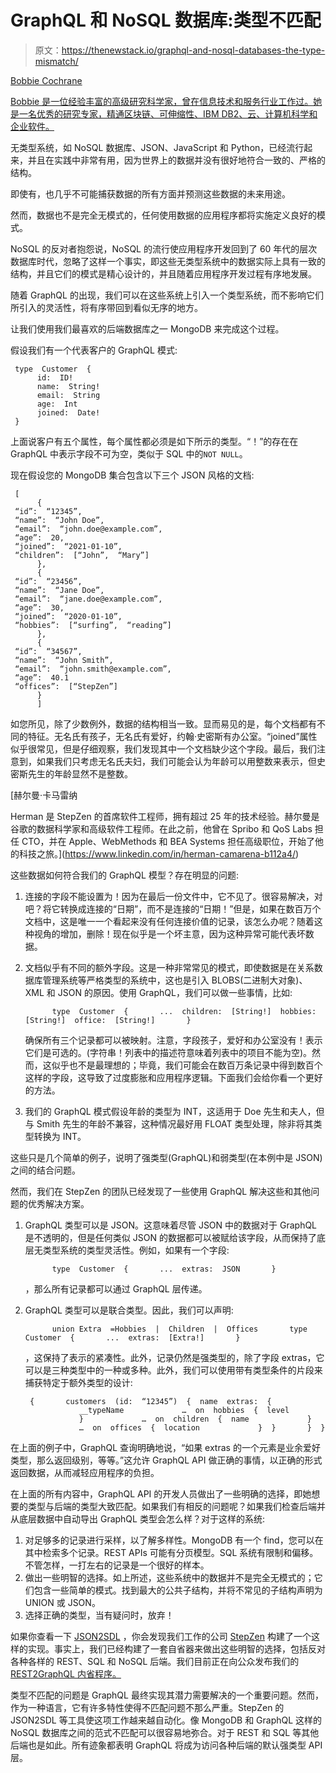 # GraphQL 和 NoSQL 数据库:类型不匹配

> 原文：<https://thenewstack.io/graphql-and-nosql-databases-the-type-mismatch/>

[](https://www.linkedin.com/in/bobbiecochrane/)

[Bobbie Cochrane](https://www.linkedin.com/in/bobbiecochrane/)

[Bobbie 是一位经验丰富的高级研究科学家，曾在信息技术和服务行业工作过。她是一名优秀的研究专家，精通区块链、可伸缩性、IBM DB2、云、计算机科学和企业软件。](https://www.linkedin.com/in/bobbiecochrane/)

[](https://www.linkedin.com/in/bobbiecochrane/)[](https://www.linkedin.com/in/bobbiecochrane/)

无类型系统，如 NoSQL 数据库、JSON、JavaScript 和 Python，已经流行起来，并且在实践中非常有用，因为世界上的数据并没有很好地符合一致的、严格的结构。

即使有，也几乎不可能捕获数据的所有方面并预测这些数据的未来用途。

然而，数据也不是完全无模式的，任何使用数据的应用程序都将实施定义良好的模式。

NoSQL 的反对者抱怨说，NoSQL 的流行使应用程序开发回到了 60 年代的层次数据库时代，忽略了这样一个事实，即这些无类型系统中的数据实际上具有一致的结构，并且它们的模式是精心设计的，并且随着应用程序开发过程有序地发展。

随着 GraphQL 的出现，我们可以在这些系统上引入一个类型系统，而不影响它们所引入的灵活性，将有序带回到看似无序的地方。

让我们使用我们最喜欢的后端数据库之一 MongoDB 来完成这个过程。

假设我们有一个代表客户的 GraphQL 模式:

```
 type  Customer  {
      id:  ID!
      name:  String!
      email:  String
      age:  Int
      joined:  Date!
 }

```

上面说客户有五个属性，每个属性都必须是如下所示的类型。“！”的存在在 GraphQL 中表示字段不可为空，类似于 SQL 中的`NOT NULL`。

现在假设您的 MongoDB 集合包含以下三个 JSON 风格的文档:

```
 [
      {
 “id”:  “12345”,
 “name”:  “John Doe”,
 “email”:  “john.doe@example.com”,
 “age”:  20,
 “joined”:  “2021-01-10”,
 “children”:  [“John”,  “Mary”]
      },
      {
 “id”:  “23456”,
 “name”:  “Jane Doe”,
 “email”:  “jane.doe@example.com”,
 “age”:  30,
 “joined”:  “2020-01-10”,
 “hobbies”:  [“surfing”,  “reading”]
      },
      {
 “id”:  “34567”,
 “name”:  “John Smith”,
 “email”:  “john.smith@example.com”,
 “age”:  40.1
 “offices”:  [“StepZen”]
      }
      ]

```

如您所见，除了少数例外，数据的结构相当一致。显而易见的是，每个文档都有不同的特征。无名氏有孩子，无名氏有爱好，约翰·史密斯有办公室。“joined”属性似乎很常见，但是仔细观察，我们发现其中一个文档缺少这个字段。最后，我们注意到，如果我们只考虑无名氏夫妇，我们可能会认为年龄可以用整数来表示，但史密斯先生的年龄显然不是整数。

 [赫尔曼·卡马雷纳

Herman 是 StepZen 的首席软件工程师，拥有超过 25 年的技术经验。赫尔曼是谷歌的数据科学家和高级软件工程师。在此之前，他曾在 Spribo 和 QoS Labs 担任 CTO，并在 Apple、WebMethods 和 BEA Systems 担任高级职位，开始了他的科技之旅。](https://www.linkedin.com/in/herman-camarena-b112a4/) 

这些数据如何符合我们的 GraphQL 模型？存在明显的问题:

1.  连接的字段不能设置为！因为在最后一份文件中，它不见了。很容易解决，对吧？将它转换成连接的“日期”，而不是连接的“日期！”但是，如果在数百万个文档中，这是唯一一个看起来没有任何连接价值的记录，该怎么办呢？随着这种视角的增加，删除！现在似乎是一个坏主意，因为这种异常可能代表坏数据。
2.  文档似乎有不同的额外字段。这是一种非常常见的模式，即使数据是在关系数据库管理系统等严格类型的系统中，这也是引入 BLOBS(二进制大对象)、XML 和 JSON 的原因。使用 GraphQL，我们可以做一些事情，比如:

    ```
          type  Customer  {       ...  children:  [String!]  hobbies:  [String!]  office:  [String!]       } 
    ```

    确保所有三个记录都可以被映射。注意，字段孩子，爱好和办公室没有！表示它们是可选的。(字符串！列表中的描述符意味着列表中的项目不能为空)。然而，这似乎也不是最理想的；毕竟，我们可能会在数百万条记录中得到数百个这样的字段，这导致了过度膨胀和应用程序逻辑。下面我们会给你看一个更好的方法。
3.  我们的 GraphQL 模式假设年龄的类型为 INT，这适用于 Doe 先生和夫人，但与 Smith 先生的年龄不兼容，这种情况最好用 FLOAT 类型处理，除非将其类型转换为 INT。

这些只是几个简单的例子，说明了强类型(GraphQL)和弱类型(在本例中是 JSON)之间的结合问题。

然而，我们在 StepZen 的团队已经发现了一些使用 GraphQL 解决这些和其他问题的优秀解决方案。

1.  GraphQL 类型可以是 JSON。这意味着尽管 JSON 中的数据对于 GraphQL 是不透明的，但是任何类似 JSON 的数据都可以被赋给该字段，从而保持了底层无类型系统的类型灵活性。例如，如果有一个字段:

    ```
          type  Customer  {       ...  extras:  JSON       } 
    ```

    ，那么所有记录都可以通过 GraphQL 层传递。
2.  GraphQL 类型可以是联合类型。因此，我们可以声明:

    ```
          union Extra  =Hobbies  |  Children  |  Offices       type  Customer  {       ...  extras:  [Extra!]       } 
    ```

    ，这保持了表示的紧凑性。此外，记录仍然是强类型的，除了字段 extras，它可以是三种类型中的一种或多种。此外，我们可以使用带有类型条件的片段来捕获特定于额外类型的设计:

    ```
     {       customers  (id:  “12345”)  {  name  extras:  {             __typeName             …  on  hobbies  {  level             }             …  on  children  {  name             }             …  on  offices  {  location             }  }       }  } 
    ```

在上面的例子中，GraphQL 查询明确地说，“如果 extras 的一个元素是业余爱好类型，那么返回级别，等等。”这允许 GraphQL API 做正确的事情，以正确的形式返回数据，从而减轻应用程序的负担。

在上面的所有内容中，GraphQL API 的开发人员做出了一些明确的选择，即她想要的类型与后端的类型大致匹配。如果我们有相反的问题呢？如果我们检查后端并从底层数据中自动导出 GraphQL 类型会怎么样？对于这样的系统:

1.  对足够多的记录进行采样，以了解多样性。MongoDB 有一个 find，您可以在其中检索多个记录。REST APIs 可能有分页模型。SQL 系统有限制和偏移。不管怎样，一打左右的记录是一个很好的样本。
2.  做出一些明智的选择。如上所述，这些系统中的数据并不是完全无模式的；它们包含一些简单的模式。找到最大的公共子结构，并将不常见的子结构声明为 UNION 或 JSON。
3.  选择正确的类型，当有疑问时，放弃！

如果你查看一下 [JSON2SDL](https://json2sdl.com) ，你会发现我们工作的公司 [StepZen](https://stepzen.com) 构建了一个这样的实现。事实上，我们已经构建了一套自省器来做出这些明智的选择，包括反对各种各样的 REST、SQL 和 NoSQL 后端。我们目前正在向公众发布我们的 [REST2GraphQL 内省程序。](https://rest2graphql.io)

类型不匹配的问题是 GraphQL 最终实现其潜力需要解决的一个重要问题。然而，作为一种语言，它有许多特性使得不匹配问题不那么严重。StepZen 的 JSON2SDL 等工具使这项工作越来越自动化。像 MongoDB 和 GraphQL 这样的 NoSQL 数据库之间的范式不匹配可以很容易地弥合。对于 REST 和 SQL 等其他后端也是如此。所有迹象都表明 GraphQL 将成为访问各种后端的默认强类型 API 层。

<svg xmlns:xlink="http://www.w3.org/1999/xlink" viewBox="0 0 68 31" version="1.1"><title>Group</title> <desc>Created with Sketch.</desc></svg>